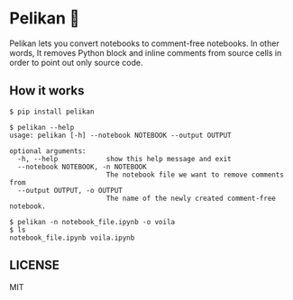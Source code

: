 
# Pelikan :flamingo:

Pelikan lets you convert notebooks to comment-free notebooks. In other words, It removes Python block and inline comments from source cells in order to point out only source code.


## How it works

```
$ pip install pelikan

$ pelikan --help
usage: pelikan [-h] --notebook NOTEBOOK --output OUTPUT

optional arguments:
  -h, --help            show this help message and exit
  --notebook NOTEBOOK, -n NOTEBOOK
                        The notebook file we want to remove comments from
  --output OUTPUT, -o OUTPUT
                        The name of the newly created comment-free notebook.

$ pelikan -n notebook_file.ipynb -o voila
$ ls
notebook_file.ipynb voila.ipynb
```


## LICENSE

MIT